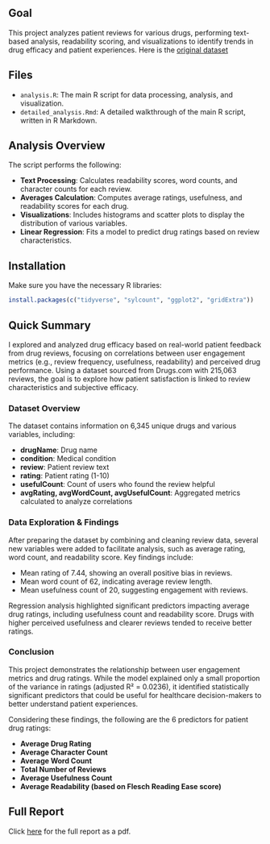 ## Goal
This project analyzes patient reviews for various drugs, performing text-based analysis, readability scoring, and visualizations to identify trends in drug efficacy and patient experiences. Here is the [original dataset](https://doi.org/10.24432/C5SK5S)

## Files
- `analysis.R`: The main R script for data processing, analysis, and visualization.
- `detailed_analysis.Rmd`: A detailed walkthrough of the main R script, written in R Markdown.
  
## Analysis Overview
The script performs the following:
- **Text Processing**: Calculates readability scores, word counts, and character counts for each review.
- **Averages Calculation**: Computes average ratings, usefulness, and readability scores for each drug.
- **Visualizations**: Includes histograms and scatter plots to display the distribution of various variables.
- **Linear Regression**: Fits a model to predict drug ratings based on review characteristics.

## Installation
Make sure you have the necessary R libraries:
```r
install.packages(c("tidyverse", "sylcount", "ggplot2", "gridExtra"))
```
## Quick Summary

I explored and analyzed drug efficacy based on real-world patient feedback from drug reviews, focusing on correlations between user engagement metrics (e.g., review frequency, usefulness, readability) and perceived drug performance. Using a dataset sourced from Drugs.com with 215,063 reviews, the goal is to explore how patient satisfaction is linked to review characteristics and subjective efficacy.

### Dataset Overview

The dataset contains information on 6,345 unique drugs and various variables, including:
- **drugName**: Drug name
- **condition**: Medical condition
- **review**: Patient review text
- **rating**: Patient rating (1-10)
- **usefulCount**: Count of users who found the review helpful
- **avgRating, avgWordCount, avgUsefulCount**: Aggregated metrics calculated to analyze correlations

### Data Exploration & Findings

After preparing the dataset by combining and cleaning review data, several new variables were added to facilitate analysis, such as average rating, word count, and readability score. Key findings include:
- Mean rating of 7.44, showing an overall positive bias in reviews.
- Mean word count of 62, indicating average review length.
- Mean usefulness count of 20, suggesting engagement with reviews.

Regression analysis highlighted significant predictors impacting average drug ratings, including usefulness count and readability score. Drugs with higher perceived usefulness and clearer reviews tended to receive better ratings.

### Conclusion

This project demonstrates the relationship between user engagement metrics and drug ratings. While the model explained only a small proportion of the variance in ratings (adjusted R² = 0.0236), it identified statistically significant predictors that could be useful for healthcare decision-makers to better understand patient experiences.

Considering these findings, the following are the 6 predictors for patient drug ratings:
- **Average Drug Rating**
- **Average Character Count**
- **Average Word Count**
- **Total Number of Reviews**
- **Average Usefulness Count**
- **Average Readability (based on Flesch Reading Ease score)**

## Full Report
Click [here](report.pdf) for the full report as a pdf.
